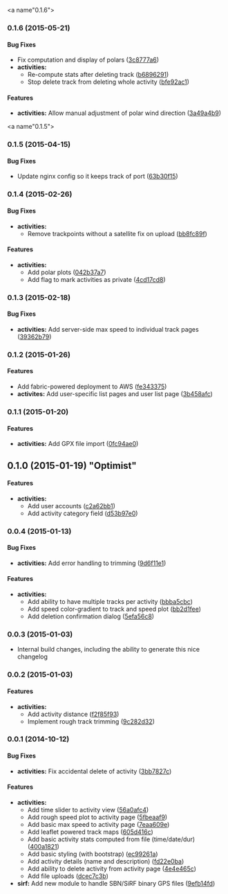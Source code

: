 <a name"0.1.6"></a>
### 0.1.6 (2015-05-21)


#### Bug Fixes

* Fix computation and display of polars ([3c8777a6](https://github.com/adamatus/sailtrail/commit/3c8777a6))
* **activities:**
  * Re-compute stats after deleting track ([b6896291](https://github.com/adamatus/sailtrail/commit/b6896291))
  * Stop delete track from deleting whole activity ([bfe92ac1](https://github.com/adamatus/sailtrail/commit/bfe92ac1))


#### Features

* **activities:** Allow manual adjustment of polar wind direction ([3a49a4b9](https://github.com/adamatus/sailtrail/commit/3a49a4b9))


<a name"0.1.5"></a>
### 0.1.5 (2015-04-15)


#### Bug Fixes

* Update nginx config so it keeps track of port ([63b30f15](https://github.com/adamatus/sailtrail/commit/63b30f15))


<a name="0.1.4"></a>
### 0.1.4 (2015-02-26)


#### Bug Fixes

* **activities:**
  * Remove trackpoints without a satellite fix on upload ([bb8fc89f](http://github.com/adamatus/sailtrail/commit/bb8fc89f615476f6d0085ae2e03ca5bd85fe864b))


#### Features

* **activities:**
  * Add polar plots ([042b37a7](http://github.com/adamatus/sailtrail/commit/042b37a794fb722dcf7f33ba9e2e58f98c44f245))
  * Add flag to mark activities as private ([4cd17cd8](http://github.com/adamatus/sailtrail/commit/4cd17cd887ef2f39d40a619adabd18ee28c2141b))


<a name="0.1.3"></a>
### 0.1.3 (2015-02-18)


#### Bug Fixes

* **activities:** Add server-side max speed to individual track pages ([39362b79](http://github.com/adamatus/sailtrail/commit/39362b790957c9232b0e6a3843122d00ca974780))


<a name="0.1.2"></a>
### 0.1.2 (2015-01-26)


#### Features

* Add fabric-powered deployment to AWS ([fe343375](http://github.com/adamatus/sailtrail/commit/fe343375c1c22a4a03ea7605165cb30e4c0387cd))
* **activites:** Add user-specific list pages and user list page ([3b458afc](http://github.com/adamatus/sailtrail/commit/3b458afcc46bc46af007b3916e6e46fd8308c20e))


<a name="0.1.1"></a>
### 0.1.1 (2015-01-20)


#### Features

* **activities:** Add GPX file import ([0fc94ae0](http://github.com/adamatus/sailtrail/commit/0fc94ae047013eb2908fd24bedd43a8dcc911c78))


<a name="0.1.0"></a>
## 0.1.0 (2015-01-19) "Optimist"


#### Features

* **activities:**
  * Add user accounts ([c2a62bb1](http://github.com/adamatus/sailtrail/commit/c2a62bb1390acbf69fdc41f10fdea82126592c78))
  * Add activity category field ([d53b97e0](http://github.com/adamatus/sailtrail/commit/d53b97e007f3b3d88efbbe49b758df4cc9cdd81e))


<a name="0.0.4"></a>
### 0.0.4 (2015-01-13)


#### Bug Fixes

* **activities:** Add error handling to trimming ([9d6f11e1](http://github.com/adamatus/sailtrail/commit/9d6f11e14811ee09b83593fff9577acbe9fec0ef))


#### Features

* **activities:**
  * Add ability to have multiple tracks per activity ([bbba5cbc](http://github.com/adamatus/sailtrail/commit/bbba5cbcee5cdc955e8047930960e96d354c6ad7))
  * Add speed color-gradient to track and speed plot ([bb2d1fee](http://github.com/adamatus/sailtrail/commit/bb2d1fee065ca2563e5a6d99f7499b9eb90954da))
  * Add deletion confirmation dialog ([5efa56c8](http://github.com/adamatus/sailtrail/commit/5efa56c83e7dacae8164470ca321c1c6348fccda))


<a name="0.0.3"></a>
### 0.0.3 (2015-01-03)

* Internal build changes, including the ability to generate this nice changelog

<a name="0.0.2"></a>
### 0.0.2 (2015-01-03)


#### Features

* **activities:**
  * Add activity distance ([f2f85f93](http://github.com/adamatus/sailtrail/commit/f2f85f93509cac8f50ec0e8d176fe644e2e7c36e))
  * Implement rough track trimming ([9c282d32](http://github.com/adamatus/sailtrail/commit/9c282d32a2585e7a94fb9f33bea98cd912aa1eec))

<a name="0.0.1"></a>
### 0.0.1 (2014-10-12)


#### Bug Fixes

* **activities:** Fix accidental delete of activity ([3bb7827c](http://github.com/adamatus/sailtrail/commit/3bb7827c3f9b07ccf08ebf94bf87a1ce4137c777))


#### Features

* **activities:**
  * Add time slider to activity view ([56a0afc4](http://github.com/adamatus/sailtrail/commit/56a0afc431e32510c5a180f6a73a529bfcbb7278))
  * Add rough speed plot to activity page ([5fbeaaf9](http://github.com/adamatus/sailtrail/commit/5fbeaaf91ec838e01013707c846c9b53af871822))
  * Add basic max speed to activity page ([7eaa609e](http://github.com/adamatus/sailtrail/commit/7eaa609e3048034bfcfefac6e480a335adca6be5))
  * Add leaflet powered track maps ([605d416c](http://github.com/adamatus/sailtrail/commit/605d416cd0c81c9d0d4eaccf9f70fcbb52764cfc))
  * Add basic activity stats computed from file (time/date/dur) ([400a1821](http://github.com/adamatus/sailtrail/commit/400a18212a4ba17a223f1f58dbd77286850cabdb))
  * Add basic styling (with bootstrap) ([ec99261a](http://github.com/adamatus/sailtrail/commit/ec99261a9fae8abf7cd8dfc68163812b2e708e16))
  * Add activity details (name and description) ([fd22e0ba](http://github.com/adamatus/sailtrail/commit/fd22e0ba693a2ccc3d0cf8b3a6cdfb28139ccece))
  * Add ability to delete activity from activity page ([4e4e465c](http://github.com/adamatus/sailtrail/commit/4e4e465c35abb3ae396b21d462b3bdea7e57e33b))
  * Add file uploads ([dcec7c3b](http://github.com/adamatus/sailtrail/commit/dcec7c3b81063e159ee52e4c6055a8a2dd22d842))
* **sirf:** Add new module to handle SBN/SiRF binary GPS files ([9efb14fd](http://github.com/adamatus/sailtrail/commit/9efb14fd5e988638b735f928c0e75c384618b85e))



